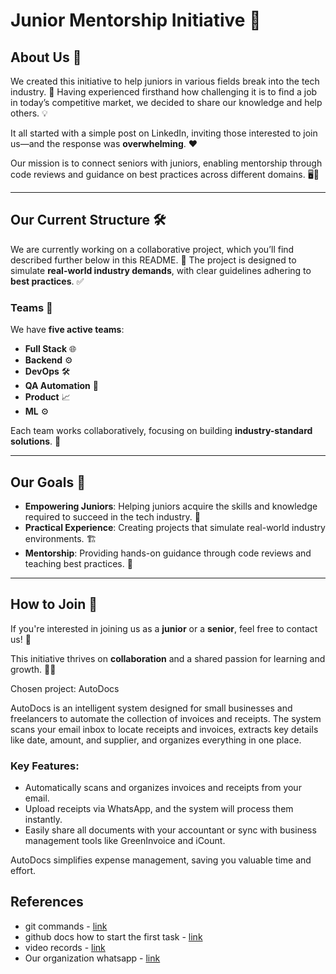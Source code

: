 # Junior Mentorship Initiative 🚀

## About Us 👋
We created this initiative to help juniors in various fields break into the tech industry. 🌟 Having experienced firsthand how challenging it is to find a job in today’s competitive market, we decided to share our knowledge and help others. 💡

It all started with a simple post on LinkedIn, inviting those interested to join us—and the response was **overwhelming**. ❤️

Our mission is to connect seniors with juniors, enabling mentorship through code reviews and guidance on best practices across different domains. 🖥️🤝

---

## Our Current Structure 🛠️
We are currently working on a collaborative project, which you’ll find described further below in this README. 📄 The project is designed to simulate **real-world industry demands**, with clear guidelines adhering to **best practices**. ✅

### Teams 👥
We have **five active teams**:  
- **Full Stack** 🌐  
- **Backend** ⚙️  
- **DevOps** 🛠️  
- **QA Automation** 🧪  
- **Product** 📈
- **ML** ⚙️

Each team works collaboratively, focusing on building **industry-standard solutions**. 💼

---

## Our Goals 🎯
- **Empowering Juniors**: Helping juniors acquire the skills and knowledge required to succeed in the tech industry. 🌱  
- **Practical Experience**: Creating projects that simulate real-world industry environments. 🏗️  
- **Mentorship**: Providing hands-on guidance through code reviews and teaching best practices. 🤝  

---

## How to Join 🤩
If you're interested in joining us as a **junior** or a **senior**, feel free to contact us! 📩  

This initiative thrives on **collaboration** and a shared passion for learning and growth. 💪🌟  


Chosen project: AutoDocs

AutoDocs is an intelligent system designed for small businesses and freelancers to automate the collection of invoices and receipts. The system scans your email inbox to locate receipts and invoices, extracts key details like date, amount, and supplier, and organizes everything in one place.

### Key Features:
- Automatically scans and organizes invoices and receipts from your email.
- Upload receipts via WhatsApp, and the system will process them instantly.
- Easily share all documents with your accountant or sync with business management tools like GreenInvoice and iCount.

AutoDocs simplifies expense management, saving you valuable time and effort.

## References
- git commands - [link](https://github.com/InnovatorsHub1/.github/blob/main/git-commands.md)
- github docs how to start the first task - [link](https://docs.google.com/document/d/1DjAKoKK1kxiCiJiCKF3VPLnLPJ3L2B5-NzMBEYeOQsQ/edit?usp=sharing)
- video records - [link](https://handson-academy.mylearnworlds.com/course/innovators-hub)
- Our organization whatsapp - [link](https://chat.whatsapp.com/C0BtzCNxshcDdm2z12v0dQ)
